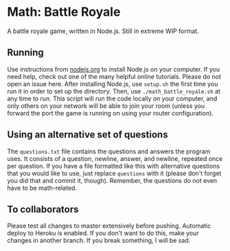 # Math: Battle Royale
A battle royale game, written in Node.js. Still in extreme WIP format.

## Running
Use instructions from [nodejs.org](https://nodejs.org) to install Node.js on your computer. If you need help, check out one of the many helpful online tutorials. Please do not open an issue here.
After installing Node.js, use `setup.sh` the first time you run it in order to set up the directory. Then, use `./math_battle_royale.sh` at any time to run. This script will run the code locally on your computer, and only others on your network will be able to join your room (unless you forward the port the game is running on using your router configuration). 

## Using an alternative set of questions
The `questions.txt` file contains the questions and answers the program uses. It consists of a question, newline, answer, and newline, repeated once per question. If you have a file formatted like this with alternative questions that you would like to use, just replace `questions` with it (please don't forget you did that and commit it, though). Remember, the questions do not even have to be math-related.

## To collaborators
Please test all changes to master extensively before pushing. Automatic deploy to Heroku is enabled. If you don't want to do this, make your changes in another branch. If you break something, I will be sad.

